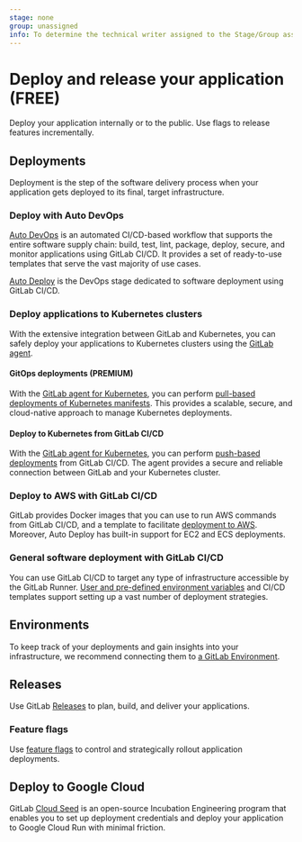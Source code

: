```yaml
---
stage: none
group: unassigned
info: To determine the technical writer assigned to the Stage/Group associated with this page, see https://about.gitlab.com/handbook/engineering/ux/technical-writing/#assignments
---
```


# Deploy and release your application **(FREE)**

Deploy your application internally or to the public. Use
flags to release features incrementally.

## Deployments

Deployment is the step of the software delivery process when your application gets deployed to its
final, target infrastructure.

### Deploy with Auto DevOps

[Auto DevOps](autodevops/index.md) is an automated CI/CD-based workflow that supports the entire software
supply chain: build, test, lint, package, deploy, secure, and monitor applications using GitLab CI/CD.
It provides a set of ready-to-use templates that serve the vast majority of use cases.

[Auto Deploy](autodevops/stages.md#auto-deploy) is the DevOps stage dedicated to software
deployment using GitLab CI/CD.

### Deploy applications to Kubernetes clusters

With the extensive integration between GitLab and Kubernetes, you can safely deploy your applications
to Kubernetes clusters using the [GitLab agent](../user/clusters/agent/install/index.md).

#### GitOps deployments **(PREMIUM)**

With the [GitLab agent for Kubernetes](../user/clusters/agent/install/index.md), you can perform [pull-based
deployments of Kubernetes manifests](../user/clusters/agent/gitops.md). This provides a scalable, secure, and cloud-native
approach to manage Kubernetes deployments.

#### Deploy to Kubernetes from GitLab CI/CD

With the [GitLab agent for Kubernetes](../user/clusters/agent/install/index.md), you can perform [push-based
deployments](../user/clusters/agent/ci_cd_workflow.md) from GitLab CI/CD. The agent provides
a secure and reliable connection between GitLab and your Kubernetes cluster.

### Deploy to AWS with GitLab CI/CD

GitLab provides Docker images that you can use to run AWS commands from GitLab CI/CD, and a template to
facilitate [deployment to AWS](../ci/cloud_deployment). Moreover, Auto Deploy has built-in support
for EC2 and ECS deployments.

### General software deployment with GitLab CI/CD

You can use GitLab CI/CD to target any type of infrastructure accessible by the GitLab Runner.
[User and pre-defined environment variables](../ci/variables/index.md) and CI/CD templates
support setting up a vast number of deployment strategies.

## Environments

To keep track of your deployments and gain insights into your infrastructure, we recommend
connecting them to [a GitLab Environment](../ci/environments/index.md).

## Releases

Use GitLab [Releases](../user/project/releases/index.md) to plan, build, and deliver your applications.

### Feature flags

Use [feature flags](../operations/feature_flags.md) to control and strategically rollout application deployments.

## Deploy to Google Cloud

GitLab [Cloud Seed](../cloud_seed/index.md) is an open-source Incubation Engineering program that 
enables you to set up deployment credentials and deploy your application to Google Cloud Run with minimal friction.

